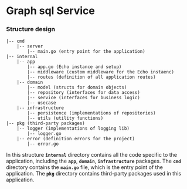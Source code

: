 # Graph sql Service

### Structure design

```
|-- cmd
    |-- server
        |-- main.go (entry point for the application)
|-- internal
    |-- app
        |-- app.go (Echo instance and setup)
        |-- middleware (custom middleware for the Echo instaenc)
        |-- routes (definition of all application routes)
    |-- domain
        |-- model (structs for domain objects)
        |-- repository (interfaces for data access)
        |-- service (interfaces for business logic)
        |-- usecase
    |-- infrastructure
        |-- persistence (implementations of repositories)
        |-- utils (utility functions)
|-- pkg (third-party packages)
    |-- logger (implementations of logging lib)
        |-- logger.go
    |-- error (definition errors for the project)
        |-- error.go
```

In this structure **`internal`** directory contains all the code specific to the
application, including the **`app`**, **`domain`**, **`infrastructure`**
packages. The **`cmd`** directory contains the **`main.go`** file, which is the
entry point of the application. The **`pkg`** directory contains third-party
packages used in this application.